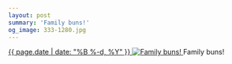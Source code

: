 ```yaml
---
layout: post
summary: 'Family buns!'
og_image: 333-1280.jpg
---
```


<p>
 <time>
  <a href="/333">
   {{ page.date | date: "%B %-d, %Y" }}
  </a>
 </time>
 <a href="/333">
  <img alt="Family buns!" data-taken="6/24/2014" sizes="(min-width: 700px) 50vw, calc(100vw - 2rem)" src="{{ site.assets_url }}/333-640.jpg" srcset="{{ site.assets_url }}/333-1280.jpg 1280w, {{ site.assets_url }}/333-960.jpg 960w, {{ site.assets_url }}/333-640.jpg 640w, {{ site.assets_url }}/333-320.jpg 320w"/>
 </a>
 <span>
  Family buns!
 </span>
</p>
